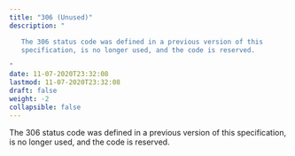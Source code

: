 ```yaml
---
title: "306 (Unused)"
description: "

   The 306 status code was defined in a previous version of this
   specification, is no longer used, and the code is reserved.

"
date: 11-07-2020T23:32:08
lastmod: 11-07-2020T23:32:08
draft: false
weight: -2
collapsible: false
---
```



   The 306 status code was defined in a previous version of this
   specification, is no longer used, and the code is reserved.


                                                